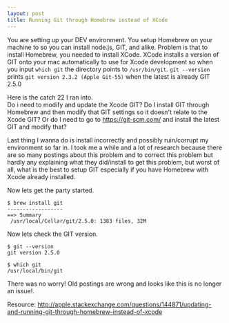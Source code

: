 ```yaml
---
layout: post
title: Running Git through Homebrew instead of XCode
---
```


You are setting up your DEV environment. You setup Homebrew on your machine to so you can install node.js, GIT, and alike. Problem is that to install Homebrew, you needed to install XCode. XCode installs a version of GIT onto your mac automatically to use for Xcode development so when you input `which git` the directory points to `/usr/bin/git`. `git --version` prints `git version 2.3.2 (Apple Git-55)` when the latest is already GIT 2.5.0

Here is the catch 22 I ran into.  
Do i need to modify and update the Xcode GIT? Do I install GIT through Homebrew and then modify that GIT settings so it doesn't relate to the Xcode GIT? Or do I need to go to https://git-scm.com/ and install the latest GIT and modify that?

Last thing I wanna do is install incorrectly and possibly ruin/corrupt my environment so far in. I took me a while and a lot of research because there are so many postings about this problem and to correct this problem but hardly any explaining what they did/install to get this problem, but worst of all, what is the best to setup GIT especially if you have Homebrew with Xcode already installed.

Now lets get the party started.
```
$ brew install git
------------------
==> Summary
 /usr/local/Cellar/git/2.5.0: 1383 files, 32M
```
Now lets check the GIT version.
```
$ git --version
git version 2.5.0
```
```
$ which git
/usr/local/bin/git
```
There was no worry! Old postings are wrong and looks like this is no longer an issue!.

Resource:
http://apple.stackexchange.com/questions/144871/updating-and-running-git-through-homebrew-instead-of-xcode

